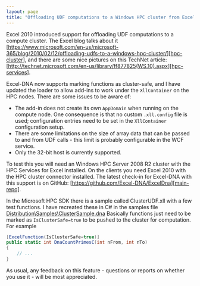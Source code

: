 ```yaml
---
layout: page
title: "Offloading UDF computations to a Windows HPC cluster from Excel 2010"
---
```

Excel 2010 introduced support for offloading UDF computations to a compute cluster. The Excel blog talks about it [https://www.microsoft.com/en-us/microsoft-365/blog/2010/02/12/offloading-udfs-to-a-windows-hpc-cluster/][hpc-cluster], and there are some nice pictures on this TechNet article: [http://technet.microsoft.com/en-us/library/ff877825(WS.10).aspx][hpc-services].

Excel-DNA now supports marking functions as cluster-safe, and I have updated the loader to allow add-ins to work under the `XllContainer` on the HPC nodes. There are some issues to be aware of:

* The add-in does not create its own `AppDomain` when running on the compute node. One consequence is that no custom `.xll.config` file is used; configuration entries need to be set in the `XllContainer` configuration setup.
* There are some limitations on the size of array data that can be passed to and from UDF calls - this limit is probably configurable in the WCF service.
* Only the 32-bit host is currently supported.

To test this you will need an Windows HPC Server 2008 R2 cluster with the HPC Services for Excel installed. On the clients you need Excel 2010 with the HPC cluster connector installed. The latest check-in for Excel-DNA with this support is on GitHub: [https://github.com/Excel-DNA/ExcelDna][main-repo].

In the Microsoft HPC SDK there is a sample called ClusterUDF.xll with a few test functions. I have recreated these in C# in the samples file [Distribution\Samples\ClusterSample.dna][cluster-sample] Basically functions just need to be marked as `IsClusterSafe=true` to be pushed to the cluster for computation. For example

```csharp
[ExcelFunction(IsClusterSafe=true)]
public static int DnaCountPrimesC(int nFrom, int nTo)
{
    // ...
}
```

As usual, any feedback on this feature - questions or reports on whether you use it - will be most appreciated.

[hpc-cluster]: https://www.microsoft.com/en-us/microsoft-365/blog/2010/02/12/offloading-udfs-to-a-windows-hpc-cluster/
[hpc-services]: http://technet.microsoft.com/en-us/library/ff877825(WS.10).aspx
[main-repo]: https://github.com/Excel-DNA/ExcelDna
[cluster-sample]: https://github.com/Excel-DNA/ExcelDna/blob/master/Distribution/Samples/ClusterSample.dna
